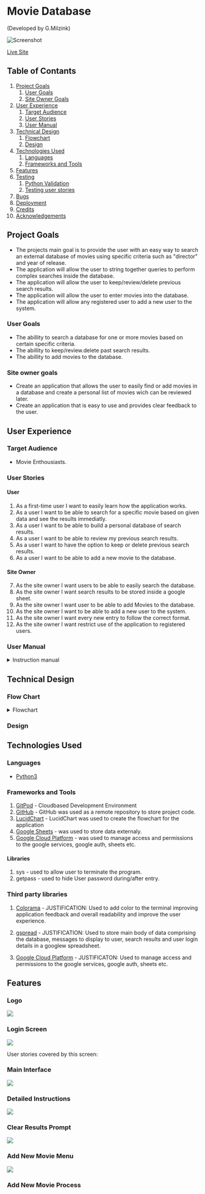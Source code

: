 # Movie Database
(Developed by G.Milzink)

![Screenshot](docs/images/movie_database_startscreen.webp)

[Live Site](https://https://movie-database-gm.herokuapp.com/)

## Table of Contants

1. [Project Goals](#project-goals)
    1. [User Goals](#user-goals)
    2. [Site Owner Goals](#site-owner-goals)
2. [User Experience](#user-experience)
    1. [Target Audience](#target-audience)
    2. [User Stories](#user-stories)
    3. [User Manual](#user-manual)
3. [Technical Design](#technical-design)
    1. [Flowchart](#flowchart)
    2. [Design](#design)   
4. [Technologies Used](#technologies-used)
    1. [Languages](#languages)
    2. [Frameworks and Tools](#frameworks-and-tools)
5. [Features](#features)
6. [Testing](#validation)
    1. [Python Validation](#Python-validation)
    2. [Testing user stories](#testing-user-stories)
7. [Bugs](#Bugs)
8. [Deployment](#deployment)
9. [Credits](#credits)
10. [Acknowledgements](#acknowledgements)

## Project Goals

- The projects main goal is to provide the user with an easy way to search an external database of movies using specific criteria such as "director" and year of release.
- The application will allow the user to string together queries to perform complex searches inside the database.
- The application will allow the user to keep/review/delete previous search results.
- The application will allow the user to enter movies into the database.
- The application will allow any registered user to add a new user to the system.

### User Goals

- The abillity to search a database for one or more movies based on certain specific criteria.
- The abillity to keep/review.delete past search results.
- The abillity to add movies to the database.

### Site owner goals
- Create an application that allows the user to easily find or add movies in a database and create a personal list of movies wich can be reviewed later.
- Create an application that is easy to use and provides clear feedback to the user.

## User Experience

### Target Audience
- Movie Enthousiasts.

### User Stories

#### User
1. As a first-time user I want to easily learn how the application works.
2. As a user I want to be able to search for a specific movie based on given data and see the results immediatly.
3. As a user I want to be able to build a personal database of search results.
4. As a user I want to be able to review my previous search results.
5. As a user I want to have the option to keep or delete previous search results.
6. As a user I want to be able to add a new movie to the database.

#### Site Owner
7. As the site owner I want users to be able to easily search the database.
8. As the site owner I want search results to be stored inside a google sheet.
9. As the site owner I want user to be able to add Movies to the database.
10. As the site owner I want to be able to add a new user to the system.
11. As the site owner I want every new entry to follow the correct format.
12. As the site owner I want restrict use of the application to registered users.

### User Manual

<details><summary>Instruction manual</summary>

#### Overview

The Movie Database has been designed to allow the user to easily search a large database of movies based on parameters such as  the movies title, director and year of release among others.
The application also allows the user to add movies to the database.
Upon running the application, the user is first greeted by the logo screen.

#### Login

Below the logo screen the user will find a prompt asking for a user name.
This request will repeat untill a valid user name is provided.
Once a valid user name is received the application will prompt the user to enter the associated pasword. Upon receiving a valid password the application wil continue.
If the password provided is not valid the login process will reset to allow the user to try again.

For testing purposes and initial setup the following login has been provided.
User name: md_admin
Password: md_password

#### Main Interface

After login a welcome message will be displayed followed by instructions on the basic syntax for the interface.
The application will then prompt the user to provide instructions.

The Main Interface accepts the following top level commands:
- **/help** will display detailed instructions on program operation
- **/results** displays all previous search results.
- **/clear** will prompt the user to delete *all* previous search data.
- **/add** allows the user to add a movie to the database.
(movie title *must* be unique)
- **/add** to add a new user acount.
- **/leave** will exit Movie Database.

The Main Interface accepts the following search parameters:
- **/title**
any movie title. *case sensitive*
- **/genre**
horror,sci-fi,drama,comedy,documentary
- **/style**
live-action,animation,stop-motion,found-footage
- **/director**
any director. *case sensitive*
- **/year**
any year
- **/score**
0.0 through 10.0

Queries and parameters should be seperated by comma's:
- /genre,horror
- /director,Peter Jackson

Queries can be combined by using "&"
examples:
- /genre,horror&/year,2004
- /style,live-action&/genre,fantasy&/director,Peter Jackson

#### Add Movie

#### Clear Results Prompt

</details>

## Technical Design

### Flow Chart

<details><summary>Flowchart</summary>
<img src="docs/images/md_flowchart.png"></details>

### Design

## Technologies Used

### Languages

- [Python3](https://python.org)

### Frameworks and Tools

1. [GitPod](https://gitpod.io) - Cloudbased Development Environment
2. [GitHub](https://github.com) - GitHub was used as a remote repository to store project code.
3. [LucidChart](https://lucid.app) - LucidChart was used to create the flowchart for the application
4. [Google Sheets](https://www.google.co.uk/sheets/about/) - was used to store data externaly.
5. [Google Cloud Platform](https://cloud.google.com/cloud-console/) - was used to manage access and permissions to the google services, google auth, sheets etc.

#### Libraries

1. sys - used to allow user to terminate the program.
2. getpass - used to hide User password during/after entry.

### Third party libraries

1. [Colorama](https://pypi.org/project/colorama/) - JUSTIFICATION: Used to add color to the terminal improving application feedback and overall readability and improve the user experience.

2. [gspread](https://docs.gspread.org/en/latest/) - JUSTIFICATION: Used to store main body of data comprising the database, messages to display to user, search results and user login details in a googlew spreadsheet.
3. [Google Cloud Platform](https://cloud.google.com/cloud-console/) - JUSTIFICATON: Used to manage access and permissions to the google services, google auth, sheets etc.

## Features

### Logo

<img src="docs/images/md_logo.webp">

### Login Screen

<img src="docs/images/md_login.webp">

User stories covered by this screen:


### Main Interface

<img src="docs/images/md_main_interface.webp">

### Detailed Instructions

<img src="docs/images/md_detailed_instructions.webp">

### Clear Results Prompt

<img src="docs/images/md_clear_results_prompt.webp">

### Add New Movie Menu

<img src="docs/images/md_add_movie_menu.webp">

### Add New Movie Process

